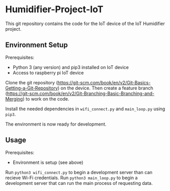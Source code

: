 # Humidifier-Project-IoT

This git repository contains the code for the IoT device of the IoT Humidifier project.

## Environment Setup
Prerequisites:
- Python 3 (any version) and pip3 installed on IoT device
- Access to raspberry pi IoT device

Clone the git repository (https://git-scm.com/book/en/v2/Git-Basics-Getting-a-Git-Repository) on the device. Then create a feature branch (https://git-scm.com/book/en/v2/Git-Branching-Basic-Branching-and-Merging) to work on the code.

Install the needed dependencies in `wifi_connect.py` and `main_loop.py` using `pip3`.

The environment is now ready for development.

## Usage
Prerequisites:
- Environment is setup (see above)

Run `python3 wifi_connect.py` to begin a development server than can recieve Wi-Fi credentials. Run `python3 main_loop.py` to begin a development server that can run the main process of requesting data.